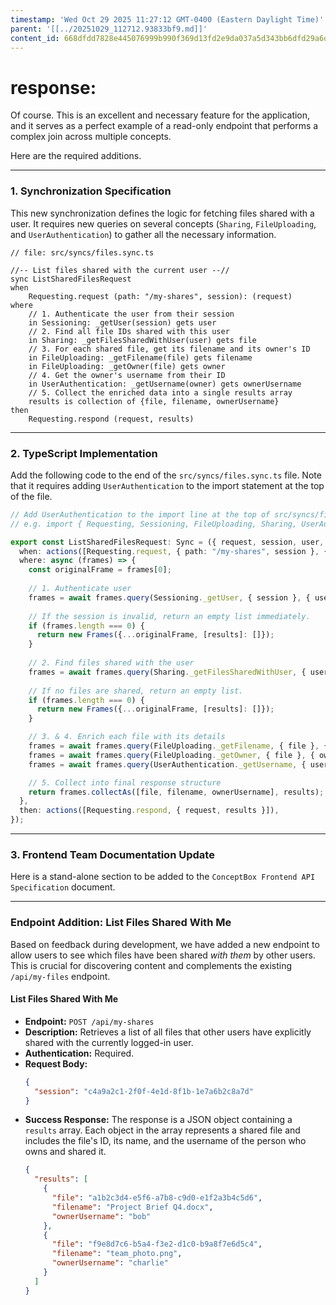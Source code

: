 ```yaml
---
timestamp: 'Wed Oct 29 2025 11:27:12 GMT-0400 (Eastern Daylight Time)'
parent: '[[../20251029_112712.93833bf9.md]]'
content_id: 668dfdd7828e445076999b990f369d13fd2e9da037a5d343bb6dfd29a6da301c
---
```


# response:

Of course. This is an excellent and necessary feature for the application, and it serves as a perfect example of a read-only endpoint that performs a complex join across multiple concepts.

Here are the required additions.

***

### 1. Synchronization Specification

This new synchronization defines the logic for fetching files shared with a user. It requires new queries on several concepts (`Sharing`, `FileUploading`, and `UserAuthentication`) to gather all the necessary information.

```sync
// file: src/syncs/files.sync.ts

//-- List files shared with the current user --//
sync ListSharedFilesRequest
when
    Requesting.request (path: "/my-shares", session): (request)
where
    // 1. Authenticate the user from their session
    in Sessioning: _getUser(session) gets user
    // 2. Find all file IDs shared with this user
    in Sharing: _getFilesSharedWithUser(user) gets file
    // 3. For each shared file, get its filename and its owner's ID
    in FileUploading: _getFilename(file) gets filename
    in FileUploading: _getOwner(file) gets owner
    // 4. Get the owner's username from their ID
    in UserAuthentication: _getUsername(owner) gets ownerUsername
    // 5. Collect the enriched data into a single results array
    results is collection of {file, filename, ownerUsername}
then
    Requesting.respond (request, results)
```

***

### 2. TypeScript Implementation

Add the following code to the end of the `src/syncs/files.sync.ts` file. Note that it requires adding `UserAuthentication` to the import statement at the top of the file.

```typescript
// Add UserAuthentication to the import line at the top of src/syncs/files.sync.ts
// e.g. import { Requesting, Sessioning, FileUploading, Sharing, UserAuthentication } from "@concepts";

export const ListSharedFilesRequest: Sync = ({ request, session, user, file, filename, owner, ownerUsername, results }) => ({
  when: actions([Requesting.request, { path: "/my-shares", session }, { request }]),
  where: async (frames) => {
    const originalFrame = frames[0];
    
    // 1. Authenticate user
    frames = await frames.query(Sessioning._getUser, { session }, { user });
    
    // If the session is invalid, return an empty list immediately.
    if (frames.length === 0) {
      return new Frames({...originalFrame, [results]: []});
    }
    
    // 2. Find files shared with the user
    frames = await frames.query(Sharing._getFilesSharedWithUser, { user }, { file });
    
    // If no files are shared, return an empty list.
    if (frames.length === 0) {
      return new Frames({...originalFrame, [results]: []});
    }

    // 3. & 4. Enrich each file with its details
    frames = await frames.query(FileUploading._getFilename, { file }, { filename });
    frames = await frames.query(FileUploading._getOwner, { file }, { owner });
    frames = await frames.query(UserAuthentication._getUsername, { user: owner }, { username: ownerUsername });

    // 5. Collect into final response structure
    return frames.collectAs([file, filename, ownerUsername], results);
  },
  then: actions([Requesting.respond, { request, results }]),
});
```

***

### 3. Frontend Team Documentation Update

Here is a stand-alone section to be added to the `ConceptBox Frontend API Specification` document.

***

### **Endpoint Addition:** List Files Shared With Me

Based on feedback during development, we have added a new endpoint to allow users to see which files have been shared *with them* by other users. This is crucial for discovering content and complements the existing `/api/my-files` endpoint.

#### **List Files Shared With Me**

* **Endpoint:** `POST /api/my-shares`
* **Description:** Retrieves a list of all files that other users have explicitly shared with the currently logged-in user.
* **Authentication:** Required.
* **Request Body:**
  ```json
  {
    "session": "c4a9a2c1-2f0f-4e1d-8f1b-1e7a6b2c8a7d"
  }
  ```
* **Success Response:** The response is a JSON object containing a `results` array. Each object in the array represents a shared file and includes the file's ID, its name, and the username of the person who owns and shared it.
  ```json
  {
    "results": [
      {
        "file": "a1b2c3d4-e5f6-a7b8-c9d0-e1f2a3b4c5d6",
        "filename": "Project Brief Q4.docx",
        "ownerUsername": "bob"
      },
      {
        "file": "f9e8d7c6-b5a4-f3e2-d1c0-b9a8f7e6d5c4",
        "filename": "team_photo.png",
        "ownerUsername": "charlie"
      }
    ]
  }
  ```
